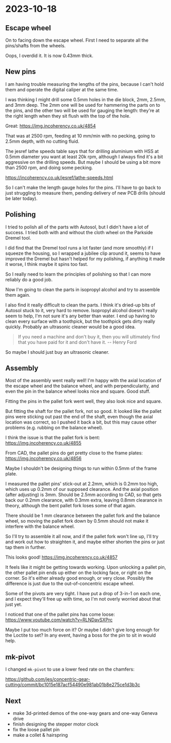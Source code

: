 # 2023-10-18

## Escape wheel

On to facing down the escape wheel. First I need to separate all the pins/shafts from the wheels.

Oops, I overdid it. It is now 0.43mm thick.

## New pins

I am having trouble measuring the lengths of the pins, because I can't hold them and operate the digital
caliper at the same time.

I was thinking I might drill some 0.5mm holes in the die block, 2mm, 2.5mm, and 3mm deep. The 2mm one will
be used for hammering the parts on to the pins, and the other two will be used for gauging the length:
they're at the right length when they sit flush with the top of the hole.

Great: https://img.incoherency.co.uk/4854

That was at 2500 rpm, feeding at 10 mm/min with no pecking, going to 2.5mm depth, with no cutting fluid.

The jesref lathe speeds table says that for drilling aluminium with HSS at 0.5mm diameter you want
at least 20k rpm, although I always find it's a bit aggressive on the drilling speeds. But maybe I should
be using a bit more than 2500 rpm, and doing some pecking.

https://incoherency.co.uk/jesref/lathe-speeds.html

So I can't make the length gauge holes for the pins. I'll have to go back to just struggling to measure them,
pending delivery of new PCB drills (should be later today).

## Polishing

I tried to polish all of the parts with Autosol, but I didn't have a lot of success. I tried both with
and without the cloth wheel on the Parkside Dremel tool.

I did find that the Dremel tool runs a lot faster (and more smoothly) if I squeeze the housing, so I wrapped
a jubilee clip around it, seems to have improved the Dremel but hasn't helped for my polishing, if anything
it made it worse, I think maybe it spins too fast.

So I really need to learn the principles of polishing so that I can more reliably do a good job.

Now I'm going to clean the parts in isopropyl alcohol and try to assemble them again.

I also find it really difficult to clean the parts. I think it's dried-up bits of Autosol stuck to it, very
hard to remove. Isopropyl alcohol doesn't really seem to help, I'm not sure it's any better than water. I
end up having to clean every surface with a toothpick, but the toothpick gets dirty really quickly. Probably
an ultrasonic cleaner would be a good idea.

> If you need a machine and don't buy it, then you will ultimately find that you have paid for it and don't have it.
> -- Henry Ford

So maybe I should just buy an ultrasonic cleaner.

## Assembly

Most of the assembly went really well! I'm happy with the axial location of the escape wheel and the balance
wheel, and with perpendicularity, and even the pin in the balance wheel looks nice and square. Good stuff.

Fitting the pins in the pallet fork went well, they also look nice and square.

But fitting the shaft for the pallet fork, not so good. It looked like the pallet pins were sticking out past
the end of the shaft, even though the axial location was correct, so I pushed it back a bit, but this
may cause other problems (e.g. rubbing on the balance wheel).

I think the issue is that the pallet fork is bent: https://img.incoherency.co.uk/4855

From CAD, the pallet pins do get pretty close to the frame plates: https://img.incoherency.co.uk/4856

Maybe I shouldn't be designing things to run within 0.5mm of the frame plate.

I measured the pallet pins' stick-out at 2.2mm, which is 0.2mm too high, which uses up 0.2mm of our supposed
clearance. And the axial position (after adjusting) is 3mm. Should be 2.5mm according to CAD, so that gets back our 0.2mm clearance,
with 0.3mm extra, leaving 0.8mm clearance in theory, although the bent pallet fork loses some of that again.

There should be 1 mm clearance between the pallet fork and the balance wheel, so moving the pallet fork down by 0.5mm
should not make it interfere with the balance wheel.

So I'll try to assemble it all now, and if the pallet fork won't line up, I'll try and work out how to
straighten it, and maybe either shorten the pins or just tap them in further.

This looks good! https://img.incoherency.co.uk/4857

It feels like it might be getting towards working. Upon unlocking a pallet pin, the other pallet pin
ends up either on the locking face, or right on the corner. So it's either already good enough, or very close.
Possibly the difference is just due to the out-of-concentric escape wheel.

Some of the pivots are very tight. I have put a drop of 3-in-1 on each one, and I expect they'll free up
with time, so I'm not overly worried about that just yet.

I noticed that one of the pallet pins has come loose: https://www.youtube.com/watch?v=RLNDavSXPrc

Maybe I put too much force on it? Or maybe I didn't give long enough for the Loctite to set? In any event,
having a boss for the pin to sit in would help.

## mk-pivot

I changed `mk-pivot` to use a lower feed rate on the chamfers:

https://github.com/jes/concentric-gear-cutting/commit/bc1015e187acf54490e981ab01b8e275ce1d3b3c

## Next

* make 3d-printed demos of the one-way gears and one-way Geneva drive
* finish designing the stepper motor clock
* fix the loose pallet pin
* make a collet & hairspring
